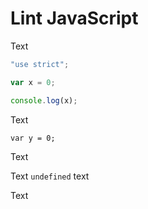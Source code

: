 # Lint JavaScript

<!-- markdownlint-disable MD046 -->

Text

```js
"use strict";

var x = 0;

console.log(x);
```

Text

    var y = 0;

Text

Text `undefined` text

Text
